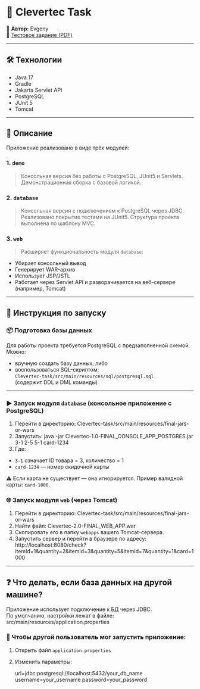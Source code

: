 # 🧾 Clevertec Task

🔖 **Автор:** Evgeny  
📄 [Тестовое задание (PDF)](docs/specification.pdf)

---

## 🛠️ Технологии

- Java 17  
- Gradle  
- Jakarta Servlet API  
- PostgreSQL  
- JUnit 5  
- Tomcat  

---

## 📌 Описание

Приложение реализовано в виде трёх модулей:

### 1. `demo`  
> Консольная версия без работы с PostgreSQL, JUnit5 и Servlets. Демонстрационная сборка с базовой логикой.

### 2. `database`  
> Консольная версия с подключением к PostgreSQL через JDBC.  
Реализовано покрытие тестами на JUnit5. Структура проекта выполнена по шаблону MVC.

### 3. `web`  
> Расширяет функциональность модуля `database`:  
- Убирает консольный вывод  
- Генерирует WAR-архив  
- Использует JSP/JSTL  
- Работает через Servlet API и разворачивается на веб-сервере (например, Tomcat)

---

## 🚀 Инструкция по запуску

### 📦 Подготовка базы данных
Для работы проекта требуется PostgreSQL с предзаполненной схемой.  
Можно:
- вручную создать базу данных, либо  
- воспользоваться SQL-скриптом:  
  `Clevertec-task/src/main/resources/sql/postgresql.sql`  
  (содержит DDL и DML команды)

---

### ▶️ Запуск модуля `database` (консольное приложение с PostgreSQL)

1. Перейти в директорию: Clevertec-task/src/main/resources/final-jars-or-wars
2. Запустить: java -jar Clevertec-1.0-FINAL_CONSOLE_APP_POSTGRES.jar 3-1 2-5 5-1 card-1234
3. Где:
- `3-1` означает ID товара = 3, количество = 1  
- `card-1234` — номер скидочной карты

⚠️ Если карта не существует — она игнорируется. Пример валидной карты: `card-1000`.

### 🌐 Запуск модуля `web` (через Tomcat)

1. Перейти в директорию: Clevertec-task/src/main/resources/final-jars-or-wars
2. Найти файл: Clevertec-2.0-FINAL_WEB_APP.war
3. Скопировать его в папку `webapps` вашего Tomcat-сервера.
4. Запустить сервер и перейти в браузере по адресу: http://localhost:8080/check?itemId=1&quantity=2&itemId=3&quantity=5&itemId=7&quantity=1&card=1000
---

## ❓ Что делать, если база данных на другой машине?

Приложение использует подключение к БД через JDBC.  
По умолчанию, настройки лежат в файле:  
src/main/resources/application.properties

### 🔧 Чтобы другой пользователь мог запустить приложение:
1. Открыть файл `application.properties`
2. Изменить параметры:

   url=jdbc:postgresql://localhost:5432/your_db_name
   username=your_username
   password=your_password
